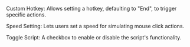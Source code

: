 Custom Hotkey:
Allows setting a hotkey, defaulting to "End", to trigger specific actions.

Speed Setting:
Lets users set a speed for simulating mouse click actions.

Toggle Script:
A checkbox to enable or disable the script's functionality.




